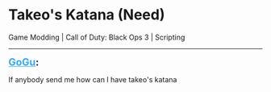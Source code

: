 # Takeo's Katana (Need)
Game Modding | Call of Duty: Black Ops 3 | Scripting

---
<strong style="font-size: 1.4em;"><span style="text-decoration: underline;text-decoration-color: #34a7f9;"><span style="color:#34a7f9;">GoGu</span></span>:</strong>

<p>If anybody send me how can I have takeo&#39;s katana</p>
